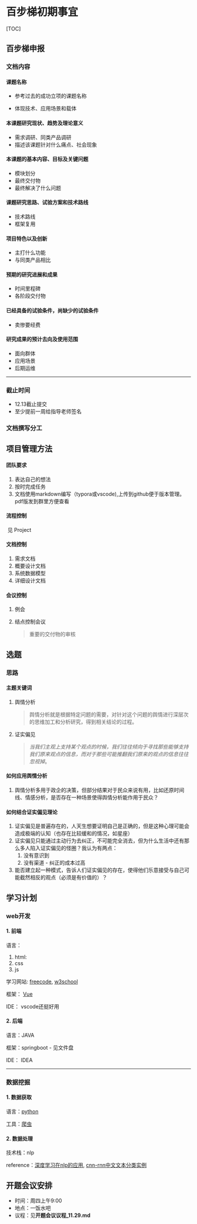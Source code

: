 # 百步梯初期事宜

[TOC]

## 百步梯申报

### 文档内容

#### 课题名称

- 参考过去的成功立项的课题名称

- 体现技术、应用场景和载体

#### 本课题研究现状、趋势及理论意义

- 需求调研、同类产品调研
- 描述该课题针对什么痛点、社会现象

#### 本课题的基本内容、目标及关键问题

- 模块划分
- 最终交付物
- 最终解决了什么问题

#### 课题研究思路、试验方案和技术路线

- 技术路线
- 框架复用

#### 项目特色以及创新

- 主打什么功能
- 与同类产品相比

#### 预期的研究进展和成果

- 时间里程碑
- 各阶段交付物

#### 已经具备的试验条件，尚缺少的试验条件

- 卖惨要经费

#### 研究成果的预计去向及使用范围

- 面向群体
- 应用场景
- 后期运维

-----------------------------

### 截止时间

- 12.13截止提交
- 至少提前一周给指导老师签名

### 文档撰写分工

<!--待定-->





## 项目管理方法

#### 团队要求

1. 表达自己的想法
2. 按时完成任务
3. 文档使用markdown编写（typora或vscode),上传到github便于版本管理。pdf版发到群里方便查看

#### 流程控制

​	见 Project

#### 文档控制

1. 需求文档
2. 概要设计文档
3. 系统数据模型
4. 详细设计文档

#### 会议控制

1. 例会

2. 结点控制会议

   > 重要的交付物的审核





## 选题

### 思路

#### 主题关键词

1. 舆情分析

   > 舆情分析就是根据特定问题的需要，对针对这个问题的舆情进行深层次的思维加工和分析研究，得到相关结论的过程。

2. 证实偏见

   > *当我们主观上支持某个观点的时候，我们往往倾向于寻找那些能够支持我们原来观点的信息，而对于那些可能推翻我们原来的观点的信息往往忽视掉*。

#### 如何应用舆情分析

1. 舆情分析多用于政企的决策，但部分结果对于民众来说有用，比如还原时间线、情感分析，是否存在一种场景使得舆情分析能作用于民众？

#### 如何结合证实偏见理论

1. 证实偏见是普遍存在的，人天生想要证明自己是正确的，但是这种心理可能会造成极端的认知（也存在比较缓和的情况，如星座）
2. 证实偏见只能通过主动行为去纠正，不可能完全消去，但为什么生活中还有那么多人陷入证实偏见的怪圈？我认为有两点：
   1. 没有意识到 
   2. 没有渠道 - 纠正的成本过高
3. 能否建立起一种模式，告诉人们证实偏见的存在，使得他们乐意接受与自己可能截然相反的观点（必须是有价值的）？

## 学习计划

### web开发

#### 1. 前端

语言：

1. html:
2. css
3. js

学习网站:  [freecode](https://www.freecodecamp.org/), [w3school](http://www.w3school.com.cn/)

框架： [Vue](https://cn.vuejs.org/v2/guide/)

IDE： vscode还挺好用

#### 2. 后端

语言：JAVA

框架：springboot - 见文件盘

IDE： IDEA 

--------------------------------------

### 数据挖掘

#### 1. 数据获取

语言：[python](http://www.pythondoc.com/pythontutorial3/appetite.html)

工具：[爬虫](https://zhuanlan.zhihu.com/p/36148178)

#### 2. 数据处理

技术栈：nlp

reference：[深度学习在nlp的应用](https://cloud.tencent.com/developer/article/1142441), [cnn-rnn中文文本分类实例](https://github.com/gaussic/text-classification-cnn-rnn)



## 开题会议安排

- 时间：周四上午9:00
- 地点：一饭水吧
- 议程：见**开题会议议程_11.29.md**